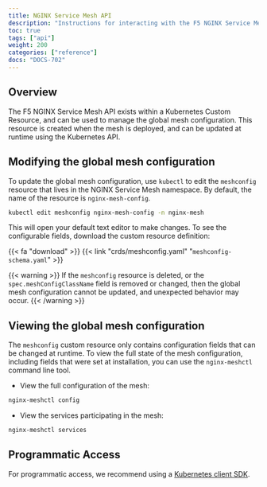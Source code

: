 ```yaml
---
title: NGINX Service Mesh API
description: "Instructions for interacting with the F5 NGINX Service Mesh API."
toc: true
tags: ["api"]
weight: 200
categories: ["reference"]
docs: "DOCS-702"
---
```


## Overview

The F5 NGINX Service Mesh API exists within a Kubernetes Custom Resource, and can be used to manage the global mesh configuration. This resource is created when the mesh is deployed, and can be updated at runtime using the Kubernetes API.

## Modifying the global mesh configuration

To update the global mesh configuration, use `kubectl` to edit the `meshconfig` resource that lives in the NGINX Service Mesh namespace. By default, the name of the resource is `nginx-mesh-config`.

```bash
kubectl edit meshconfig nginx-mesh-config -n nginx-mesh
```

This will open your default text editor to make changes. To see the configurable fields, download the custom resource definition:

{{< fa "download" >}} {{< link "crds/meshconfig.yaml" "`meshconfig-schema.yaml`" >}}

{{< warning >}}
If the `meshconfig` resource is deleted, or the `spec.meshConfigClassName` field is removed or changed, then the global mesh configuration cannot be updated, and unexpected behavior may occur.
{{< /warning >}}

## Viewing the global mesh configuration

The `meshconfig` custom resource only contains configuration fields that can be changed at runtime. To view the full state of the mesh configuration, including fields that were set at installation, you can use the `nginx-meshctl` command line tool.

- View the full configuration of the mesh:

```bash
nginx-meshctl config
```

- View the services participating in the mesh:

```bash
nginx-meshctl services
```

## Programmatic Access

For programmatic access, we recommend using a [Kubernetes client SDK](https://kubernetes.io/docs/tasks/administer-cluster/access-cluster-api/#programmatic-access-to-the-api).
